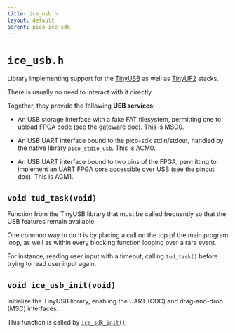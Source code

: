 ```yaml
---
title: ice_usb.h
layout: default
parent: pico-ice-sdk
---
```


# `ice_usb.h`

Library implementing support for the
[TinyUSB](https://github.com/hathach/tinyusb/) as well as
[TinyUF2](https://github.com/adafruit/tinyuf2/) stacks.

There is usually no need to interact with it directly.

Together, they provide the following **USB services**:

* An USB storage interface with a fake FAT filesystem,
  permitting one to upload FPGA code
  (see the [gateware](../gateware/) doc).
  This is MSC0.

* An USB UART interface bound to the pico-sdk stdin/stdout,
  handled by the native library
  [`pico_stdio_usb`](https://raspberrypi.github.io/pico-sdk-doxygen/group__pico__stdio__usb.html).
  This is ACM0.

* An USB UART interface bound to two pins of the FPGA,
  permitting to implement an UART FPGA core accessible over USB
  (see the [pinout](../hardware/pinout.html) doc).
  This is ACM1.


## `void tud_task(void)`

Function from the TinyUSB library that must be called frequently so that the USB features remain available.

One common way to do it is by placing a call on the top of the main
program loop, as well as within every blocking function looping over a rare event.

For instance, reading user input with a timeout, calling `tud_task()` before trying to read user input again.


## `void ice_usb_init(void)`

Initialize the TinyUSB library, enabling the UART (CDC) and drag-and-drop (MSC) interfaces.

This function is called by [`ice_sdk_init()`](ice_sdk.html).
